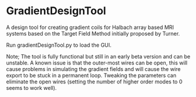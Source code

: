 # GradientDesignTool
A design tool for creating gradient coils for Halbach array based MRI systems based on the Target Field Method initially proposed by Turner.

Run gradientDesignTool.py to load the GUI. 

Note; The tool is fully functional but still in an early beta version and can be unstable. A known issue is that the outer-most wires can be open, this will cause problems in simulating the gradient fields and will cause the wire export to be stuck in a permanent loop. Tweaking the parameters can eliminate the open wires (setting the number of higher order modes to 0 seems to work well).
